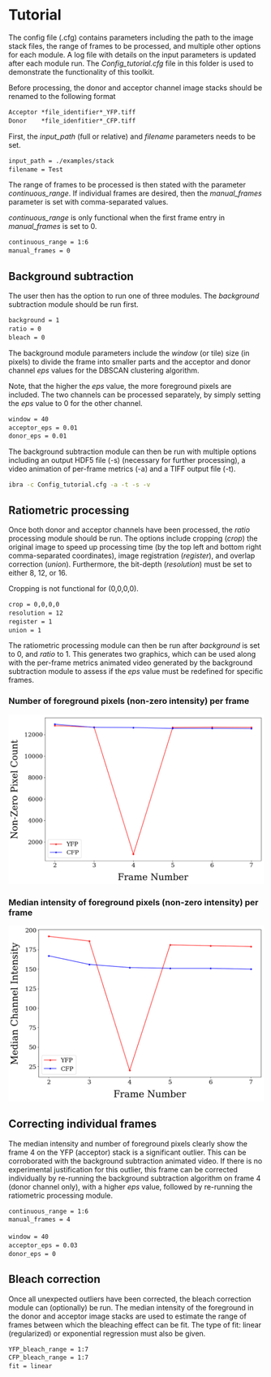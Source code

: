 # Tutorial
The config file (.cfg) contains parameters including the path to the image stack files, the range of frames to be processed, and multiple other options for each module. A log file with details on the input parameters is updated after each module run. The *Config_tutorial.cfg* file in this folder is used to demonstrate the functionality of this toolkit. 

Before processing, the donor and acceptor channel image stacks should be renamed to the following format
```txt
Acceptor *file_identifier*_YFP.tiff
Donor    *file_idenfitier*_CFP.tiff
```
First, the *input_path* (full or relative) and *filename* parameters needs to be set.
```txt
input_path = ./examples/stack 
filename = Test
```

The range of frames to be processed is then stated with the parameter *continuous_range*. If individual frames are desired, then the *manual_frames* parameter is set with comma-separated values. 

*continuous_range* is only functional when the first frame entry in *manual_frames* is set to 0.
```txt
continuous_range = 1:6
manual_frames = 0
```

## Background subtraction
The user then has the option to run one of three modules. The *background* subtraction module should be run first.
```txt
background = 1
ratio = 0
bleach = 0
```

The background module parameters include the *window* (or tile) size (in pixels) to divide the frame into smaller parts and the acceptor and donor channel *eps* values for the DBSCAN clustering algorithm.

Note, that the higher the *eps* value, the more foreground pixels are included. The two channels can be processed separately, by simply setting the *eps* value to 0 for the other channel.
```txt
window = 40
acceptor_eps = 0.01
donor_eps = 0.01 
```

The background subtraction module can then be run with multiple options including an output HDF5 file (-s) (necessary for further processing), a video animation of per-frame metrics (-a) and a TIFF output file (-t).
```bash
ibra -c Config_tutorial.cfg -a -t -s -v
```

## Ratiometric processing
Once both donor and acceptor channels have been processed, the *ratio* processing module should be run. The options include cropping (*crop*) the original image to speed up processing time (by the top left and bottom right comma-separated coordinates), image registration (*register*), and overlap correction (*union*). Furthermore, the bit-depth (*resolution*) must be set to either 8, 12, or 16. 

Cropping is not functional for (0,0,0,0). 
```txt
crop = 0,0,0,0
resolution = 12
register = 1
union = 1
```

The ratiometric processing module can then be run after *background* is set to 0, and *ratio* to 1. This generates two graphics, which can be used along with the per-frame metrics animated video generated by the background subtraction module to assess if the *eps* value must be redefined for specific frames.

### Number of foreground pixels (non-zero intensity) per frame
![Pixel Count](images/Test_pixelcount.png)

### Median intensity of foreground pixels (non-zero intensity) per frame
![Intensity](images/Test_intensity_nonbleach.png)

## Correcting individual frames
The median intensity and number of foreground pixels clearly show the frame 4 on the YFP (acceptor) stack is a significant outlier. This can be corroborated with the background subtraction animated video. If there is no experimental justification for this outlier, this frame can be corrected individually by re-running the background subtraction algorithm on frame 4 (donor channel only), with a higher *eps* value, followed by re-running the ratiometric processing module.
```txt
continuous_range = 1:6
manual_frames = 4

window = 40
acceptor_eps = 0.03
donor_eps = 0
```

## Bleach correction
Once all unexpected outliers have been corrected, the bleach correction module can (optionally) be run. The median intensity of the foreground in the donor and acceptor image stacks are used to estimate the range of frames between which the bleaching effect can be fit. The type of fit: linear (regularized) or exponential regression must also be given.
```txt
YFP_bleach_range = 1:7
CFP_bleach_range = 1:7
fit = linear
```




